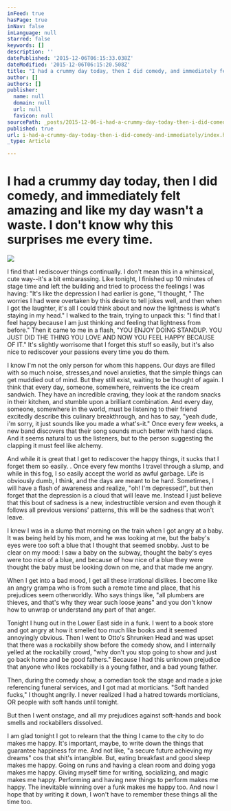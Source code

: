 ```yaml
---
inFeed: true
hasPage: true
inNav: false
inLanguage: null
starred: false
keywords: []
description: ''
datePublished: '2015-12-06T06:15:33.038Z'
dateModified: '2015-12-06T06:15:20.508Z'
title: "I had a crummy day today, then I did comedy, and immediately felt amazing and like my day wasn't a waste. \_I don't know why this surprises me every time."
author: []
authors: []
publisher:
  name: null
  domain: null
  url: null
  favicon: null
sourcePath: _posts/2015-12-06-i-had-a-crummy-day-today-then-i-did-comedy-and-immediately.md
published: true
url: i-had-a-crummy-day-today-then-i-did-comedy-and-immediately/index.html
_type: Article

---
```

# 

# 

# I had a crummy day today, then I did comedy, and immediately felt amazing and like my day wasn't a waste.  I don't know why this surprises me every time.
![](https://the-grid-user-content.s3-us-west-2.amazonaws.com/6ec8abd8-f80c-4f6f-ad37-92fe180c338e.jpg)

I find that I rediscover things continually.  I don't mean this in a whimsical, cute way--it's a bit embarassing.  Like tonight, I finished up 10 minutes of stage time and left the building and tried to process the feelings I was having: "It's like the depression I had earlier is gone, "I thought, " The worries I had were overtaken by this desire to tell jokes well, and then when I got the laughter, it's all I could think about and now the lightness is what's staying in my head."  I walked to the train, trying to unpack this: "I find that I feel happy because I am just thinking and feeling that lightness from before." Then it came to me in a flash, "YOU ENJOY DOING STANDUP.  YOU JUST DID THE THING YOU LOVE AND NOW YOU FEEL HAPPY BECAUSE OF IT."    It's slightly worrisome that I forget this stuff so easily, but it's also nice to rediscover your passions every time you do them.

I know I'm not the only person for whom this happens.  Our days are filled with so much noise, stresses,and novel anxieties, that the simple things can get muddied out of mind.  But they still exist, waiting to be thought of again.  I think that every day, someone, somewhere, reinvents the ice cream sandwich.  They have an incredible craving, they look at the random snacks in their kitchen, and stumble upon a brilliant combination.  And every day, someone, somewhere in the world, must be listening to their friend excitedly describe this culinary breakthrough, and has to say, "yeah dude, i'm sorry, it just sounds like you made a what's-it."   Once every few weeks, a new band discovers that their song sounds much better with hand claps.  And it seems natural to us the listeners, but to the person suggesting the clapping it must feel like alchemy.

And while it is great that I get to rediscover the happy things, it sucks that I forget them so easily.  .  Once every few months I travel through a slump, and while in this fog, I so easily accept the world as awful garbage.     Life is obviously dumb, I think, and the days are meant to be hard.  Sometimes, I will have a flash of awareness and realize, "oh! I'm depressed!", but then forget that the depression is a cloud that will leave me.  Instead I just believe that this bout of sadness is a new, indestructible version and even though it follows all previous versions' patterns, this will be the sadness that won't leave.  

I knew I was in a slump that morning on the train when I got angry at a baby.  It was being held by his mom, and he was looking at me, but the baby's eyes were too soft a blue that I thought that seemed snobby.  Just to be clear on my mood: I saw a baby on the subway,  thought the baby's eyes were too nice of a blue, and because of how nice of a blue they were thought the baby must be looking down on me, and that made me angry.  

When I get into a bad mood, I get all these irrational dislikes.   I become like an angry grampa who is from such a remote time and place, that his prejudices seem otherworldly.  Who says things like, "all plumbers are thieves, and that's why they wear such loose jeans" and you don't know how to unwrap or understand any part of that anger.  

Tonight I hung out in the Lower East side in a funk.  I went to a book store and got angry at how it smelled too much like books and it seemed annoyingly obvious.  Then I went to Otto's Shrunken Head and was upset that there was a rockabilly show before the comedy show, and I internally yelled at the rockabilly crowd, "why don't you stop going to show and just go back home and be good fathers." Because I had this unknown prejudice that anyone who likes rockabilly is a young father, and a bad young father.  

Then, during the comedy show, a comedian took the stage and made a joke referencing funeral services, and I got mad at morticians. "Soft handed fucks," I thought angrily.  I never realized I had a hatred towards morticians, OR people with soft hands until tonight.

But then I went onstage, and all my prejudices against soft-hands and book smells and rockabillers dissolved.

I am glad tonight I got to relearn that the thing I came to the city to do makes me happy.  It's important, maybe, to write down the things that guarantee happiness for me.  And not like, "a secure future achieving my dreams" cos that shit's intangible.   But, eating breakfast and good sleep makes me happy.  Going on runs and having a clean room and doing yoga makes me happy.  Giving myself time for writing, socializing, and magic makes me happy.  Performing and having new things to perform makes me happy.  The inevitable winning over a funk makes me happy too.  And now I hope that by writing it down, I won't have to remember these things all the time too.